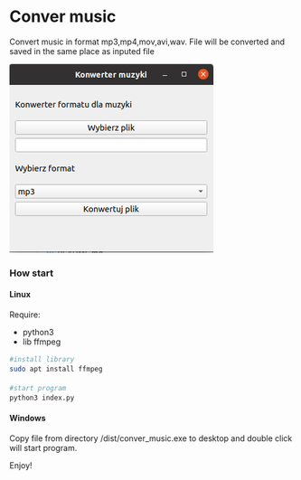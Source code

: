 # Conver music

Convert music in format mp3,mp4,mov,avi,wav.
File will be converted and saved in the same place as inputed file

![obraz](https://github.com/dsamsoniuk/music_convert/blob/main/screen.png)

### How start

#### Linux

Require:
* python3
* lib ffmpeg

```bash
#install library
sudo apt install ffmpeg

#start program
python3 index.py
```

#### Windows
Copy file from directory /dist/conver_music.exe to desktop and double click will start program.

Enjoy!


